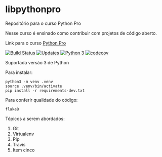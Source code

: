 # libpythonpro
Repositório para o curso Python Pro

Nesse curso é ensinado como contribuir com projetos de código aberto.

Link para o curso [Python Pro](https://www.python.pro.br/)

[![Build Status](https://travis-ci.org/thiagohubes/libpythonpro.svg?branch=master)](https://travis-ci.org/thiagohubes/libpythonpro)
[![Updates](https://pyup.io/repos/github/thiagohubes/libpythonpro/shield.svg)](https://pyup.io/repos/github/thiagohubes/libpythonpro/)
[![Python 3](https://pyup.io/repos/github/thiagohubes/libpythonpro/python-3-shield.svg)](https://pyup.io/repos/github/thiagohubes/libpythonpro/)
[![codecov](https://codecov.io/gh/thehubes/libpythonpro/branch/master/graph/badge.svg)](https://codecov.io/gh/thehubes/libpythonpro)


Suportada versão 3 de Python

Para instalar:

```console
python3 -m venv .venv
source .venv/bin/activate
pip install -r requirements-dev.txt
```

Para conferir qualidade do código:

```console
flake8
```

Tópicos a serem abordados:

 1. Git
 2. Virtualenv
 3. Pip
 4. Travis
 5. Item cinco
